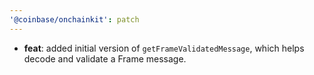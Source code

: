 ```yaml
---
'@coinbase/onchainkit': patch
---
```


- **feat**: added initial version of `getFrameValidatedMessage`, which helps decode and validate a Frame message.
